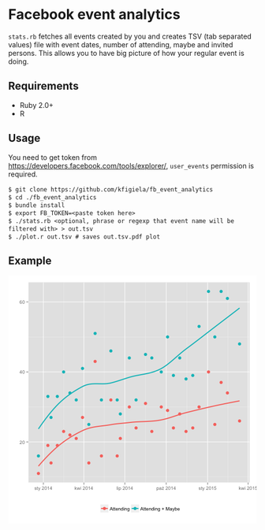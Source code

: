 # Facebook event analytics

`stats.rb` fetches all events created by you and creates TSV (tab separated values) file with event dates, number of attending, maybe and invited persons. This allows you to have big picture of how your regular event is doing.

## Requirements

* Ruby 2.0+
* R

## Usage

You need to get token from https://developers.facebook.com/tools/explorer/, `user_events` permission is required.

```shell
$ git clone https://github.com/kfigiela/fb_event_analytics
$ cd ./fb_event_analytics
$ bundle install
$ export FB_TOKEN=<paste token here>
$ ./stats.rb <optional, phrase or regexp that event name will be filtered with> > out.tsv
$ ./plot.r out.tsv # saves out.tsv.pdf plot
```

## Example

![Example](example.png)
